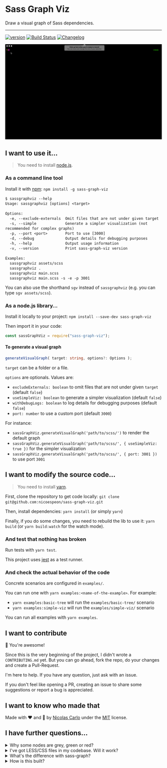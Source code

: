# Sass Graph Viz

Draw a visual graph of Sass dependencies.

---

[![version](https://img.shields.io/npm/v/sass-graph-viz.svg?logo=npm)](https://www.npmjs.com/package/sass-graph-viz)
[![Build Status](https://travis-ci.org/nicoespeon/sass-graph-viz.svg?branch=master)](https://travis-ci.org/nicoespeon/sass-graph-viz)
[![Changelog](https://img.shields.io/badge/%F0%9F%93%94-changelog-CD9523.svg)](https://github.com/nicoespeon/sass-graph-viz/blob/master/CHANGELOG.md)

![sass-graph-viz-demo](assets/sass-graph-viz-demo.gif)

## I want to use it…

> You need to install [node.js](https://nodejs.org/).

### As a command line tool

Install it with [npm](https://www.npmjs.com/package/sass-graph): `npm install -g sass-graph-viz`

```
$ sassgraphviz --help
Usage: sassgraphviz [options] <target>

Options:
  -e, --exclude-externals  Omit files that are not under given target
  -s, --simple             Generate a simpler visualization (not recommended for complex graphs)
  -p, --port <port>        Port to use [3000]
  -d, --debug              Output details for debugging purposes
  -h, --help               Output usage information
  -v, --version            Print sass-graph-viz version

Examples:
  sassgraphviz assets/scss
  sassgraphviz .
  sassgraphviz main.scss
  sassgraphviz main.scss -s -e -p 3001
```

You can also use the shorthand `sgv` instead of `sassgraphviz` (e.g. you can type `sgv assets/scss`).

### As a node.js library…

Install it locally to your project: `npm install --save-dev sass-graph-viz`

Then import it in your code:

```js
const sassGraphViz = require("sass-graph-viz");
```

#### To generate a visual graph

```ts
generateVisualGraph( target: string, options?: Options );
```

`target` can be a folder or a file.

`options` are optionals. Values are:

- `excludeExternals: boolean` to omit files that are not under given `target` (default `false`)
- `useSimpleViz: boolean` to generate a simpler visualization (default `false`)
- `withDebugLogs: boolean` to log details for debugging purposes (default `false`)
- `port: number` to use a custom port (default `3000`)

For instance:

- `sassGraphViz.generateVisualGraph('path/to/scss/')` to render the default graph
- `sassGraphViz.generateVisualGraph('path/to/scss/', { useSimpleViz: true })` for the simpler visualization
- `sassGraphViz.generateVisualGraph('path/to/scss/', { port: 3001 })` to use port `3001`

## I want to modify the source code…

> You need to install [yarn](https://yarnpkg.com/fr/).

First, clone the repository to get code locally: `git clone git@github.com:nicoespeon/sass-graph-viz.git`

Then, install dependencies: `yarn install` (or simply `yarn`)

Finally, if you do some changes, you need to rebuild the lib to use it: `yarn build` (or `yarn build:watch` for the watch mode).

### And test that nothing has broken

Run tests with `yarn test`.

This project uses [jest](https://jestjs.io/) as a test runner.

### And check the actual behavior of the code

Concrete scenarios are configured in `examples/`.

You can run one with `yarn examples:<name-of-the-example>`. For example:

- `yarn examples:basic-tree` will run the `examples/basic-tree/` scenario
- `yarn examples:simple-viz` will run the `examples/simple-viz/` scenario

You can run all examples with `yarn examples`.

## I want to contribute

:cowboy_hat_face: You're awesome!

Since this is the very beginning of the project, I didn't wrote a `CONTRIBUTING.md` yet. But you can go ahead, fork the repo, do your changes and create a Pull-Request.

I'm here to help. If you have any question, just ask with an issue.

If you don't feel like opening a PR, creating an issue to share some suggestions or report a bug is appreciated.

## I want to know who made that

Made with :heart: and :unicorn: by [Nicolas Carlo](https://twitter.com/nicoespeon) under the [MIT](https://choosealicense.com/licenses/mit/) license.

## I have further questions…

<details>
<summary>Why some nodes are grey, green or red?</summary>

Sass-graph-viz does its best to help you analyze your codebase. Colors add semantics to nodes:

- regular SCSS files are always legit, there is nothing we can tell, so they are **grey**
- partials which are imported by another file feel valid, so they are **green**
- orphan partials which are not imported are suspicious, so they are **red**

</details>

<details>
<summary>I've got LESS/CSS files in my codebase. Will it work?</summary>

Yes, it will.

It's not the main target of this library, but it can be handy if you need it. Plus, it was easy to enable, thanks to [sass-graph's work](https://github.com/xzyfer/sass-graph/pull/23).

</details>

<details>
<summary>What's the difference with sass-graph?</summary>

Indeed, there is this awesome lib called [sass-graph][sass-graph] which

> Parses Sass files in a directory and exposes a graph of dependencies.

I found it when I was looking for a lib to generate a graph of sass dependencies for a messy project. Unfortunately, it was only able to output some sort of graph in my terminal, or a json structure. I wanted something visual.

So I decided to **plug sass-graph with a rendering library**: this is the core of sass-graph-viz.

The difference is that sass-graph-viz generates a visual graph of dependencies in your browser.

</details>

<details>
<summary>How is this built?</summary>

It started with [sass-graph][sass-graph] and a rendering library. For the latter, I went with [viz.js](https://github.com/mdaines/viz.js) first because the API was simple and the result looked great.

The core idea is:

1. Expose a CLI command to get the path to the directory I want to parse
2. Delegates to sass-graph the generation of dependencies graph
3. Translate sass-graph's Graph into my `Graph` model
4. Delegates to viz.js the rendering of the `Graph` in the browser

![Graph of the core idea](assets/graph-core-idea.png)

```mermaid
graph TD
  CLI -- directory to parse --> Generation["Generation (sass-graph)"]
  Generation -- Graph --> Rendering["Rendering (viz.js)"]
  Rendering --> Browser
```

Once I got the core idea, I can switch the infrastructure to use any concrete implementation I want, as long as it fulfills the expected interfaces.

> If you're into [Hexagonal Architecture](http://fideloper.com/hexagonal-architecture), it may sounds like ports & adapters. It is, but I didn't made interfaces & the hexagon explicit yet (functions and types are simple enough).

For example, in v1, there are also:

- A node.js API that is consumed in the examples (which are manual E2E tests of the visual result)
- Another rendering solution using [vis](http://visjs.org) (because viz.js was not enough for real-life graphs)

[sass-graph]: https://www.npmjs.com/package/sass-graph

</details>
